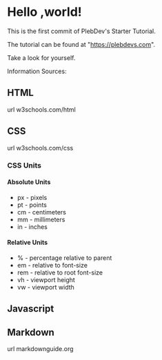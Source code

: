 # Hello ,world!

This is the first commit of PlebDev's Starter Tutorial.

The tutorial can be found at "https://plebdevs.com".

Take a look for yourself.

Information Sources:
## HTML
url w3schools.com/html


## CSS
url w3schools.com/css
### CSS Units
#### Absolute Units
* px - pixels
* pt - points
* cm - centimeters
* mm - millimeters
* in - inches
#### Relative Units
* % - percentage relative to parent
* em - relative to font-size
* rem - relative to root font-size
* vh - viewport height
* vw - viewport width

## Javascript


## Markdown
url markdownguide.org
